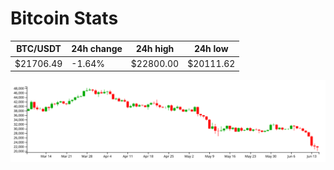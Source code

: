 # Bitcoin Stats

BTC/USDT|24h change|24h high|24h low|
|---|---|---|---|
|$21706.49|-1.64%|$22800.00|$20111.62|

<img src="./chart.svg">
